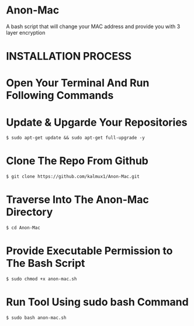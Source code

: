 # Anon-Mac


A bash script that will change your MAC address and provide you with 3 layer encryption 


# **INSTALLATION PROCESS**

# Open Your Terminal And Run Following Commands


# Update & Upgarde Your Repositories
    $ sudo apt-get update && sudo apt-get full-upgrade -y
# Clone The Repo From Github 
    $ git clone https://github.com/kalmux1/Anon-Mac.git
# Traverse Into The Anon-Mac Directory
    $ cd Anon-Mac
# Provide Executable Permission to The Bash Script 
    $ sudo chmod +x anon-mac.sh
# Run Tool Using sudo bash Command 
    $ sudo bash anon-mac.sh    
